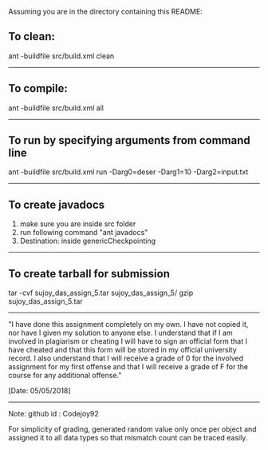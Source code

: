 Assuming you are in the directory containing this README:

## To clean:
ant -buildfile src/build.xml clean

-----------------------------------------------------------------------
## To compile: 
ant -buildfile src/build.xml all

-----------------------------------------------------------------------
## To run by specifying arguments from command line 
ant -buildfile src/build.xml run -Darg0=deser -Darg1=10 -Darg2=input.txt

-----------------------------------------------------------------------
## To create javadocs
1. make sure you are inside src folder
2. run following command "ant javadocs"
3. Destination: inside genericCheckpointing

-----------------------------------------------------------------------
## To create tarball for submission
tar -cvf sujoy_das_assign_5.tar sujoy_das_assign_5/
gzip sujoy_das_assign_5.tar

-----------------------------------------------------------------------

"I have done this assignment completely on my own. I have not copied
it, nor have I given my solution to anyone else. I understand that if
I am involved in plagiarism or cheating I will have to sign an
official form that I have cheated and that this form will be stored in
my official university record. I also understand that I will receive a
grade of 0 for the involved assignment for my first offense and that I
will receive a grade of F for the course for any additional
offense."

[Date: 05/05/2018]

-----------------------------------------------------------------------
Note:
github id : Codejoy92

For simplicity of grading, generated random value only once per object and assigned it to all data types so that mismatch count can be traced easily.